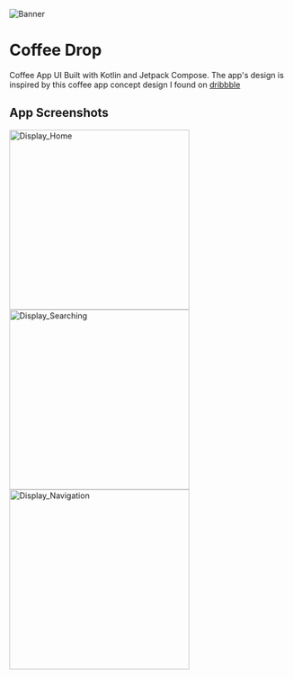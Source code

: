 ![Banner](https://user-images.githubusercontent.com/70282966/235357222-ad354802-011c-4981-81b1-e1f7230bac74.svg)
# Coffee Drop
Coffee App UI Built with Kotlin and Jetpack Compose. The app's design is inspired by this coffee app concept design I found on [dribbble](https://dribbble.com/shots/15475209-Coffee-Shop-Mobile-Apps-Dark-Mode)

## App Screenshots
<p>
  <img width="320" alt="Display_Home" src="https://user-images.githubusercontent.com/70282966/236580636-df972f19-f72b-4e94-b98d-e69a1708e8ab.png">
  <img width="320" alt="Display_Searching" src="https://user-images.githubusercontent.com/70282966/236580716-f3ba1f73-34ed-4516-873a-61df8ebe11bc.png">
  <img width="320" alt="Display_Navigation" src="https://user-images.githubusercontent.com/70282966/236581244-6c43491e-115d-4ec1-8630-4c09c3d8b6f0.png">
</p>

